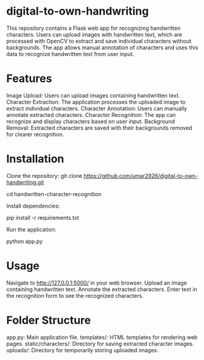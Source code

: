 # digital-to-own-handwriting
This repository contains a Flask web app for recognizing handwritten characters. Users can upload images with handwritten text, which are processed with OpenCV to extract and save individual characters without backgrounds. The app allows manual annotation of characters and uses this data to recognize handwritten text from user input.

# Features
Image Upload: Users can upload images containing handwritten text.
Character Extraction: The application processes the uploaded image to extract individual characters.
Character Annotation: Users can manually annotate extracted characters.
Character Recognition: The app can recognize and display characters based on user input.
Background Removal: Extracted characters are saved with their backgrounds removed for clearer recognition.

# Installation
Clone the repository:
git clone https://github.com/umar2926/digital-to-own-handwriting.git

cd handwritten-character-recognition

Install dependencies:

pip install -r requirements.txt

Run the application:

python app.py

# Usage
Navigate to http://127.0.0.1:5000/ in your web browser.
Upload an image containing handwritten text.
Annotate the extracted characters.
Enter text in the recognition form to see the recognized characters.

# Folder Structure
app.py: Main application file.
templates/: HTML templates for rendering web pages.
static/characters/: Directory for saving extracted character images.
uploads/: Directory for temporarily storing uploaded images.
